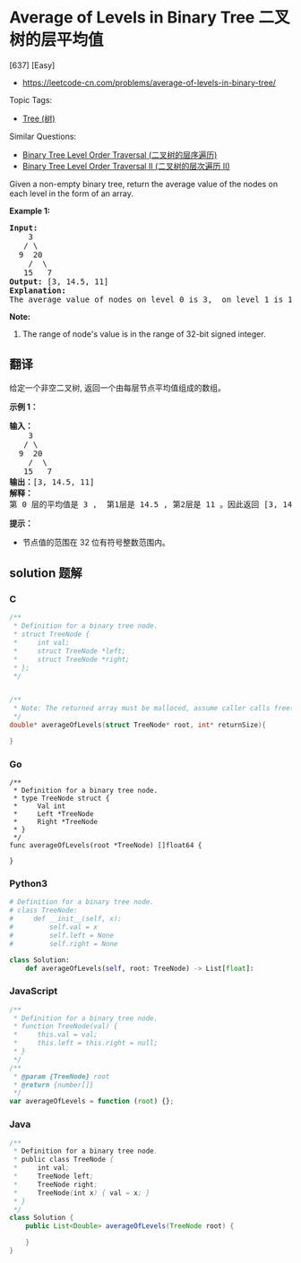 # Average of Levels in Binary Tree 二叉树的层平均值

[637] [Easy]

- https://leetcode-cn.com/problems/average-of-levels-in-binary-tree/

Topic Tags:

- [Tree (树)](https://leetcode-cn.com/tag/tree/)

Similar Questions:

- [Binary Tree Level Order Traversal (二叉树的层序遍历)](https://leetcode-cn.com/problems/binary-tree-level-order-traversal/)
- [Binary Tree Level Order Traversal II (二叉树的层次遍历 II)](https://leetcode-cn.com/problems/binary-tree-level-order-traversal-ii/)

Given a non-empty binary tree, return the average value of the nodes on each level in the form of an array.

**Example 1:**

<pre><b>Input:</b>
    3
   / \
  9  20
    /  \
   15   7
<b>Output:</b> [3, 14.5, 11]
<b>Explanation:</b>
The average value of nodes on level 0 is 3,  on level 1 is 14.5, and on level 2 is 11. Hence return [3, 14.5, 11].
</pre>

**Note:**

1.  The range of node's value is in the range of 32-bit signed integer.

## 翻译

给定一个非空二叉树, 返回一个由每层节点平均值组成的数组。

**示例 1：**

<pre><strong>输入：</strong>
    3
   / \
  9  20
    /  \
   15   7
<strong>输出：</strong>[3, 14.5, 11]
<strong>解释：</strong>
第 0 层的平均值是 3 ,  第1层是 14.5 , 第2层是 11 。因此返回 [3, 14.5, 11] 。
</pre>

**提示：**

- 节点值的范围在 32 位有符号整数范围内。

## solution 题解

### C

```c
/**
 * Definition for a binary tree node.
 * struct TreeNode {
 *     int val;
 *     struct TreeNode *left;
 *     struct TreeNode *right;
 * };
 */


/**
 * Note: The returned array must be malloced, assume caller calls free().
 */
double* averageOfLevels(struct TreeNode* root, int* returnSize){

}


```

### Go

```golang
/**
 * Definition for a binary tree node.
 * type TreeNode struct {
 *     Val int
 *     Left *TreeNode
 *     Right *TreeNode
 * }
 */
func averageOfLevels(root *TreeNode) []float64 {

}
```

### Python3

```python
# Definition for a binary tree node.
# class TreeNode:
#     def __init__(self, x):
#         self.val = x
#         self.left = None
#         self.right = None

class Solution:
    def averageOfLevels(self, root: TreeNode) -> List[float]:

```

### JavaScript

```javascript
/**
 * Definition for a binary tree node.
 * function TreeNode(val) {
 *     this.val = val;
 *     this.left = this.right = null;
 * }
 */
/**
 * @param {TreeNode} root
 * @return {number[]}
 */
var averageOfLevels = function (root) {};
```

### Java

```java
/**
 * Definition for a binary tree node.
 * public class TreeNode {
 *     int val;
 *     TreeNode left;
 *     TreeNode right;
 *     TreeNode(int x) { val = x; }
 * }
 */
class Solution {
    public List<Double> averageOfLevels(TreeNode root) {

    }
}
```
